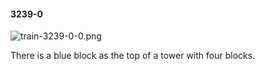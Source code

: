 #### 3239-0
![train-3239-0-0.png](https://github.com/lil-lab/nlvr/raw/master/nlvr/train/images/68/train-3239-0-0.png "train-3239-0-0.png")

There is a blue block as the top of a tower with four blocks.